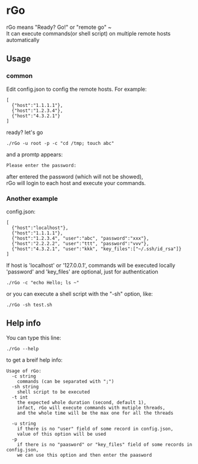 # rGo
rGo means "Ready? Go!" or "remote go" ~<br>
It can execute commands(or shell script) on multiple remote hosts automatically

## Usage

### common
Edit config.json to config the remote hosts. For example:<br>
```
[
  {"host":"1.1.1.1"},
  {"host":"1.2.3.4"},
  {"host":"4.3.2.1"}
]
```
ready? let's go <br>
```
./rGo -u root -p -c "cd /tmp; touch abc"
```
and a promtp appears:
```
Please enter the password:
```
after entered the password (which will not be showed),<br>
rGo will login to each host and execute your commands.<br>

### Another example
config.json:
```
[
  {"host":"localhost"},
  {"host":"1.1.1.1"},
  {"host":"1.2.3.4", "user":"abc", "password":"xxx"},
  {"host":"2.2.2.2", "user":"ttt", "password":"vvv"},
  {"host":"4.3.2.1", "user":"kkk", "key_files":["~/.ssh/id_rsa"]}
]
```
If host is 'localhost' or '127.0.0.1', commands will be executed locally<br>
'password' and 'key_files' are optional, just for authentication
```
./rGo -c "echo Hello; ls ~"
```
or you can execute a shell script with the "-sh" option, like:
```
./rGo -sh test.sh
```

## Help info
You can type this line:
```
./rGo --help
```
to get a breif help info:
```
Usage of rGo:
  -c string
	commands (can be separated with ";")
  -sh string
	shell script to be executed
  -t int
	the expected whole duration (second, default 1),
	infact, rGo will execute commands with mutiple threads,
	and the whole time will be the max one for all the threads

  -u string
	if there is no "user" field of some record in config.json,
	value of this option will be used
  -p
	if there is no "paasword" or "key_files" field of some records in config.json,
	we can use this option and then enter the paasword
```
